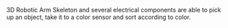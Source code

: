 3D Robotic Arm Skeleton and several electrical components are able to pick up an object, take it to a color sensor and sort according to color.
